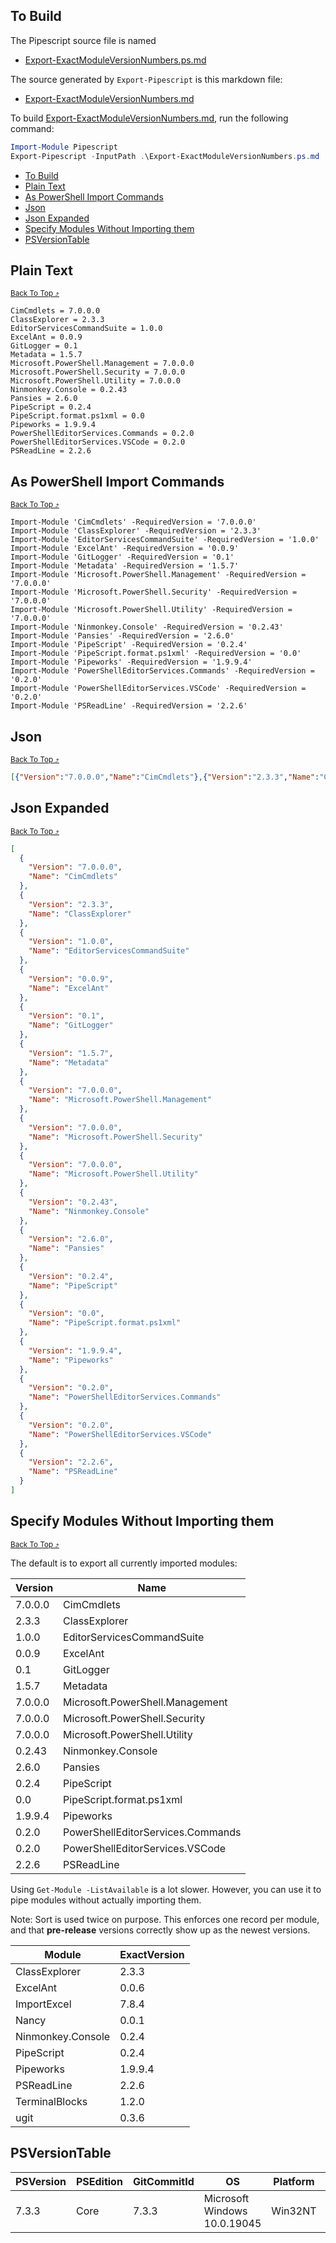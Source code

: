## To Build

The Pipescript source file is named 

- [Export-ExactModuleVersionNumbers.ps.md](./Export-ExactModuleVersionNumbers.ps.md)

The source generated by `Export-Pipescript` is this markdown file:

-  [Export-ExactModuleVersionNumbers.md](./Export-ExactModuleVersionNumbers.md)


To build [Export-ExactModuleVersionNumbers.md](./Export-ExactModuleVersionNumbers.md), run the following command:

```ps1
Import-Module Pipescript
Export-Pipescript -InputPath .\Export-ExactModuleVersionNumbers.ps.md
```

- [To Build](#to-build)
- [Plain Text](#plain-text)
- [As PowerShell Import Commands](#as-powershell-import-commands)
- [Json](#json)
- [Json Expanded](#json-expanded)
- [Specify Modules Without Importing them](#specify-modules-without-importing-them)
- [PSVersionTable](#psversiontable)

<!-- 
You can choose specific modules to export by piping modules to the command
# Commented out because importing from within Pipescript will currently crash.
> Import-Module Pipeworks, Pipescript, ExcelAnt, Ugit
-->

## Plain Text 
<small><a href='#to-build'>Back To Top ⤴</a></small>

```
CimCmdlets = 7.0.0.0
ClassExplorer = 2.3.3
EditorServicesCommandSuite = 1.0.0
ExcelAnt = 0.0.9
GitLogger = 0.1
Metadata = 1.5.7
Microsoft.PowerShell.Management = 7.0.0.0
Microsoft.PowerShell.Security = 7.0.0.0
Microsoft.PowerShell.Utility = 7.0.0.0
Ninmonkey.Console = 0.2.43
Pansies = 2.6.0
PipeScript = 0.2.4
PipeScript.format.ps1xml = 0.0
Pipeworks = 1.9.9.4
PowerShellEditorServices.Commands = 0.2.0
PowerShellEditorServices.VSCode = 0.2.0
PSReadLine = 2.2.6
```

## As PowerShell Import Commands
<small><a href='#to-build'>Back To Top ⤴</a></small>

```
Import-Module 'CimCmdlets' -RequiredVersion = '7.0.0.0'
Import-Module 'ClassExplorer' -RequiredVersion = '2.3.3'
Import-Module 'EditorServicesCommandSuite' -RequiredVersion = '1.0.0'
Import-Module 'ExcelAnt' -RequiredVersion = '0.0.9'
Import-Module 'GitLogger' -RequiredVersion = '0.1'
Import-Module 'Metadata' -RequiredVersion = '1.5.7'
Import-Module 'Microsoft.PowerShell.Management' -RequiredVersion = '7.0.0.0'
Import-Module 'Microsoft.PowerShell.Security' -RequiredVersion = '7.0.0.0'
Import-Module 'Microsoft.PowerShell.Utility' -RequiredVersion = '7.0.0.0'
Import-Module 'Ninmonkey.Console' -RequiredVersion = '0.2.43'
Import-Module 'Pansies' -RequiredVersion = '2.6.0'
Import-Module 'PipeScript' -RequiredVersion = '0.2.4'
Import-Module 'PipeScript.format.ps1xml' -RequiredVersion = '0.0'
Import-Module 'Pipeworks' -RequiredVersion = '1.9.9.4'
Import-Module 'PowerShellEditorServices.Commands' -RequiredVersion = '0.2.0'
Import-Module 'PowerShellEditorServices.VSCode' -RequiredVersion = '0.2.0'
Import-Module 'PSReadLine' -RequiredVersion = '2.2.6'
```

## Json 
<small><a href='#to-build'>Back To Top ⤴</a></small>

```json
[{"Version":"7.0.0.0","Name":"CimCmdlets"},{"Version":"2.3.3","Name":"ClassExplorer"},{"Version":"1.0.0","Name":"EditorServicesCommandSuite"},{"Version":"0.0.9","Name":"ExcelAnt"},{"Version":"0.1","Name":"GitLogger"},{"Version":"1.5.7","Name":"Metadata"},{"Version":"7.0.0.0","Name":"Microsoft.PowerShell.Management"},{"Version":"7.0.0.0","Name":"Microsoft.PowerShell.Security"},{"Version":"7.0.0.0","Name":"Microsoft.PowerShell.Utility"},{"Version":"0.2.43","Name":"Ninmonkey.Console"},{"Version":"2.6.0","Name":"Pansies"},{"Version":"0.2.4","Name":"PipeScript"},{"Version":"0.0","Name":"PipeScript.format.ps1xml"},{"Version":"1.9.9.4","Name":"Pipeworks"},{"Version":"0.2.0","Name":"PowerShellEditorServices.Commands"},{"Version":"0.2.0","Name":"PowerShellEditorServices.VSCode"},{"Version":"2.2.6","Name":"PSReadLine"}]
```
## Json Expanded
<small><a href='#to-build'>Back To Top ⤴</a></small>

```json
[
  {
    "Version": "7.0.0.0",
    "Name": "CimCmdlets"
  },
  {
    "Version": "2.3.3",
    "Name": "ClassExplorer"
  },
  {
    "Version": "1.0.0",
    "Name": "EditorServicesCommandSuite"
  },
  {
    "Version": "0.0.9",
    "Name": "ExcelAnt"
  },
  {
    "Version": "0.1",
    "Name": "GitLogger"
  },
  {
    "Version": "1.5.7",
    "Name": "Metadata"
  },
  {
    "Version": "7.0.0.0",
    "Name": "Microsoft.PowerShell.Management"
  },
  {
    "Version": "7.0.0.0",
    "Name": "Microsoft.PowerShell.Security"
  },
  {
    "Version": "7.0.0.0",
    "Name": "Microsoft.PowerShell.Utility"
  },
  {
    "Version": "0.2.43",
    "Name": "Ninmonkey.Console"
  },
  {
    "Version": "2.6.0",
    "Name": "Pansies"
  },
  {
    "Version": "0.2.4",
    "Name": "PipeScript"
  },
  {
    "Version": "0.0",
    "Name": "PipeScript.format.ps1xml"
  },
  {
    "Version": "1.9.9.4",
    "Name": "Pipeworks"
  },
  {
    "Version": "0.2.0",
    "Name": "PowerShellEditorServices.Commands"
  },
  {
    "Version": "0.2.0",
    "Name": "PowerShellEditorServices.VSCode"
  },
  {
    "Version": "2.2.6",
    "Name": "PSReadLine"
  }
]
```


## Specify Modules Without Importing them
<small><a href='#to-build'>Back To Top ⤴</a></small>

The default is to export all currently imported modules:


|Version|Name                             |
|-------|---------------------------------|
|7.0.0.0|CimCmdlets                       |
|2.3.3  |ClassExplorer                    |
|1.0.0  |EditorServicesCommandSuite       |
|0.0.9  |ExcelAnt                         |
|0.1    |GitLogger                        |
|1.5.7  |Metadata                         |
|7.0.0.0|Microsoft.PowerShell.Management  |
|7.0.0.0|Microsoft.PowerShell.Security    |
|7.0.0.0|Microsoft.PowerShell.Utility     |
|0.2.43 |Ninmonkey.Console                |
|2.6.0  |Pansies                          |
|0.2.4  |PipeScript                       |
|0.0    |PipeScript.format.ps1xml         |
|1.9.9.4|Pipeworks                        |
|0.2.0  |PowerShellEditorServices.Commands|
|0.2.0  |PowerShellEditorServices.VSCode  |
|2.2.6  |PSReadLine                       |



Using `Get-Module -ListAvailable` is a lot slower. However, you can use it to pipe modules without actually importing them.

<!-- Get-Module PipeScript, Pipeworks, uGit, ExcelAnt, ClassExplorer, ImportExcel, Nancy, Ninmonkey.Console, PSReadLine, TerminalBlocks -ListAvailable  -->

Note: Sort is used twice on purpose. This enforces one record per module, and that **pre-release** versions correctly show up as the newest versions.

| Module | ExactVersion |
| - | - |
| ClassExplorer | 2.3.3 |
| ExcelAnt | 0.0.6 |
| ImportExcel | 7.8.4 |
| Nancy | 0.0.1 |
| Ninmonkey.Console | 0.2.4 |
| PipeScript | 0.2.4 |
| Pipeworks | 1.9.9.4 |
| PSReadLine | 2.2.6 |
| TerminalBlocks | 1.2.0 |
| ugit | 0.3.6 |

## PSVersionTable



|PSVersion|PSEdition|GitCommitId|OS                          |Platform|PSCompatibleVersions|PSRemotingProtocolVersion|SerializationVersion|WSManStackVersion|
|---------|---------|-----------|----------------------------|--------|--------------------|-------------------------|--------------------|-----------------|
|7.3.3    |Core     |7.3.3      |Microsoft Windows 10.0.19045|Win32NT |1.0                 |2.0                      |3.0                 |4.0              |5.0|5.1.10032.0|6.0.0|6.1.0|6.2.0|7.0.0|7.1.0|7.2.0|7.3.3|2.3|1.1.0.1|3.0|




